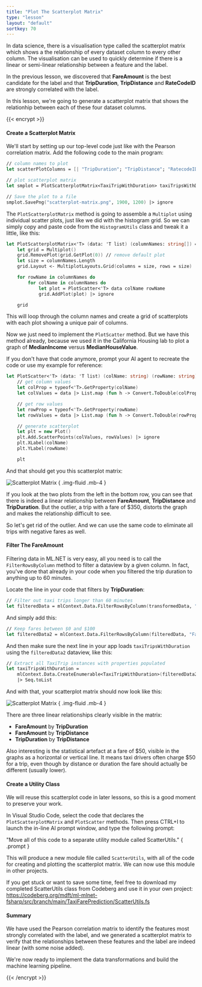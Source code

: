 ```yaml
---
title: "Plot The Scatterplot Matrix"
type: "lesson"
layout: "default"
sortkey: 70
---
```


In data science, there is a visualisation type called the scatterplot matrix which shows a the relationship of every dataset column to every other column. The visualisation can be used to quickly determine if there is a linear or semi-linear relationship between a feature and the label. 

In the previous lesson, we discovered that **FareAmount** is the best candidate for the label and that **TripDuration**, **TripDistance** and **RateCodeID** are strongly correlated with the label.

In this lesson, we're going to generate a scatterplot matrix that shows the relationhip between each of these four dataset columns. 

{{< encrypt >}}

#### Create a Scatterplot Matrix

We'll start by setting up our top-level code just like with the Pearson correlation matrix. Add the following code to the main program:

```fsharp
// column names to plot
let scatterPlotColumns = [| "TripDuration"; "TripDistance"; "RatecodeID"; "FareAmount" |]

// plot scatterplot matrix
let smplot = PlotScatterplotMatrix<TaxiTripWithDuration> taxiTripsWithDuration scatterPlotColumns

// Save the plot to a file
smplot.SavePng("scatterplot-matrix.png", 1900, 1200) |> ignore
```

The `PlotScatterplotMatrix` method is going to assemble a `Multiplot` using individual scatter plots, just like we did with the histogram grid. So we can simply copy and paste code from the `HistogramUtils` class and tweak it a little, like this:

```fsharp
let PlotScatterplotMatrix<'T> (data: 'T list) (columnNames: string[]) =
    let grid = Multiplot()
    grid.RemovePlot(grid.GetPlot(0)) // remove default plot
    let size = columnNames.Length
    grid.Layout <- MultiplotLayouts.Grid(columns = size, rows = size)

    for rowName in columnNames do
        for colName in columnNames do
            let plot = PlotScatter<'T> data colName rowName
            grid.AddPlot(plot) |> ignore

    grid
```

This will loop through the column names and create a grid of scatterplots with each plot showing a unique pair of columns. 

Now we just need to implement the `PlotScatter` method. But we have this method already, because we used it in the California Housing lab to plot a graph of **MedianIncome** versus **MedianHouseValue**. 

If you don't have that code anymore, prompt your AI agent to recreate the code or use my example for reference:

```fsharp
let PlotScatter<'T> (data: 'T list) (colName: string) (rowName: string) =
    // get column values
    let colProp = typeof<'T>.GetProperty(colName)
    let colValues = data |> List.map (fun h -> Convert.ToDouble(colProp.GetValue(h))) |> Array.ofList

    // get row values
    let rowProp = typeof<'T>.GetProperty(rowName)
    let rowValues = data |> List.map (fun h -> Convert.ToDouble(rowProp.GetValue(h))) |> Array.ofList

    // generate scatterplot
    let plt = new Plot()
    plt.Add.ScatterPoints(colValues, rowValues) |> ignore
    plt.XLabel(colName)
    plt.YLabel(rowName)

    plt
```

And that should get you this scatterplot matrix:

![Scatterplot Matrix](../img/scatterplot-matrix.png)
{ .img-fluid .mb-4 }

If you look at the two plots from the left in the bottom row, you can see that there is indeed a linear relationship between **FareAmount**, **TripDistance** and **TripDuration**. But the outlier, a trip with a fare of $350, distorts the graph and makes the relationship difficult to see. 

So let's get rid of the outlier. And we can use the same code to eliminate all trips with negative fares as well.

#### Filter The FareAmount

Filtering data in ML.NET is very easy, all you need is to call the `FilterRowsByColumn` method to filter a dataview by a given column. In fact, you've done that already in your code when you filtered the trip duration to anything up to 60 minutes. 

Locate the line in your code that filters by **TripDuration**:

```fsharp
// Filter out taxi trips longer than 60 minutes
let filteredData = mlContext.Data.FilterRowsByColumn(transformedData, "TripDuration", upperBound = 60.0)
```

And simply add this:

```fsharp
// Keep fares between $0 and $100
let filteredData2 = mlContext.Data.FilterRowsByColumn(filteredData, "FareAmount", lowerBound = 0.0, upperBound = 100.0)
```

And then make sure the next line in your app loads `taxiTripsWithDuration` using the `filteredData2` dataview, like this:

```fsharp
// Extract all TaxiTrip instances with properties populated
let taxiTripsWithDuration = 
    mlContext.Data.CreateEnumerable<TaxiTripWithDuration>(filteredData2, reuseRowObject = false)
    |> Seq.toList
```

And with that, your scatterplot matrix should now look like this:

![Scatterplot Matrix](../img/scatterplot-matrix-2.png)
{ .img-fluid .mb-4 }

There are three linear relationships clearly visible in the matrix:

- **FareAmount** by **TripDuration**
- **FareAmount** by **TripDistance**
- **TripDuration** by **TripDistance**

Also interesting is the statistical artefact at a fare of $50, visible in the graphs as a horizontal or vertical line. It means taxi drivers often charge $50 for a trip, even though by distance or duration the fare should actually be different (usually lower). 

#### Create a Utility Class

We will reuse this scatterplot code in later lessons, so this is a good moment to preserve your work.

In Visual Studio Code, select the code that declares the `PlotScatterplotMatrix` and `PlotScatter` methods. Then press CTRL+I to launch the in-line AI prompt window, and type the following prompt:

"Move all of this code to a separate utility module called ScatterUtils."
{ .prompt }

This will produce a new module file called `ScatterUtils`, with all of the code for creating and plotting the scatterplot matrix. We can now use this module in other projects.

If you get stuck or want to save some time, feel free to download my completed ScatterUtils class from Codeberg and use it in your own project: https://codeberg.org/mdft/ml-mlnet-fsharp/src/branch/main/TaxiFarePrediction/ScatterUtils.fs


#### Summary

We have used the Pearson correlation matrix to identify the features most strongly correlated with the label, and we generated a scatterplot matrix to verify that the relationships between these features and the label are indeed linear (with some noise added).

We're now ready to implement the data transformations and build the machine learning pipeline. 

{{< /encrypt >}}